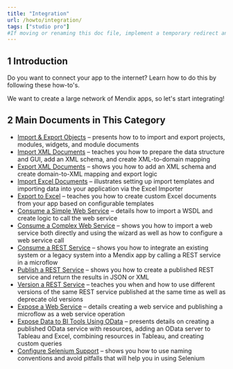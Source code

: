 ```yaml
---
title: "Integration"
url: /howto/integration/
tags: ["studio pro"]
#If moving or renaming this doc file, implement a temporary redirect and let the respective team know they should update the URL in the product. See Mapping to Products for more details.
---
```


## 1 Introduction

Do you want to connect your app to the internet? Learn how to do this by following these how-to's.

We want to create a large network of Mendix apps, so let's start integrating!

## 2 Main Documents in This Category

* [Import & Export Objects](/howto/integration/importing-and-exporting-objects/) – presents how to to import and export projects, modules, widgets, and module documents
* [Import XML Documents](/howto/integration/importing-xml-documents/) – teaches you how to prepare the data structure and GUI, add an XML schema, and create XML-to-domain mapping
* [Export XML Documents](/howto/integration/export-xml-documents/) – shows you how to add an XML schema and create domain-to-XML mapping and export logic
* [Import Excel Documents](/howto/integration/importing-excel-documents/) – illustrates setting up import templates and importing data into your application via the Excel Importer
* [Export to Excel](/howto/integration/using-the-excel-exporter/) – teaches you how to create custom Excel documents from your app based on configurable templates
* [Consume a Simple Web Service](/howto/integration/consume-a-simple-web-service/) – details how to import a WSDL and create logic to call the web service
* [Consume a Complex Web Service](/howto/integration/consume-a-complex-web-service/) – shows you how to import a web service both directly and using the wizard as well as how to configure a web service call
* [Consume a REST Service](/howto/integration/consume-a-rest-service/) – shows you how to integrate an existing system or a legacy system into a Mendix app by calling a REST service in a microflow
* [Publish a REST Service](/howto/integration/publish-rest-service/) – shows you how to create a published REST service and return the results in JSON or XML
* [Version a REST Service](/howto/integration/version-rest-service/) – teaches you when and how to use different versions of the same REST service published at the same time as well as deprecate old versions
* [Expose a Web Service](/howto/integration/expose-a-web-service/) – details creating a web service and publishing a microflow as a web service operation
* [Expose Data to BI Tools Using OData](/howto/integration/exposing-data-to-bi-tools-using-odata/) – presents details on creating a published OData service with resources, adding an OData server to Tableau and Excel, combining resources in Tableau, and creating custom queries
* [Configure Selenium Support](/howto/integration/selenium-support/) – shows you how to use naming conventions and avoid pitfalls that will help you in using Selenium

